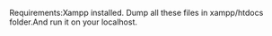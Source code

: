 Requirements:Xampp installed.
Dump all these files in xampp/htdocs folder.And run it on your localhost.
